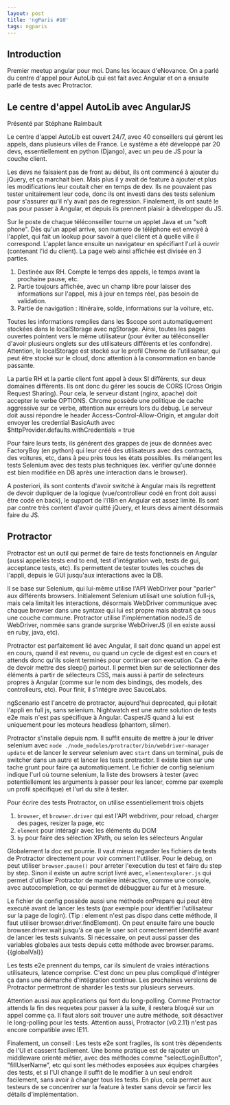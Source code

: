 ```yaml
---
layout: post
title: 'ngParis #10'
tags: ngparis
---
```


## Introduction

Premier meetup angular pour moi. Dans les locaux d'eNovance. On a parlé du
centre d'appel pour AutoLib qui est fait avec Angular et on a ensuite parlé de
tests avec Protractor.

## Le centre d'appel AutoLib avec AngularJS

Présenté par Stéphane Raimbault

Le centre d'appel AutoLib est ouvert 24/7, avec 40 conseillers qui gèrent les
appels, dans plusieurs villes de France. Le système a été développé par 20
devs, essentiellement en python (Django), avec un peu de JS pour la couche
client.

Les devs ne faisaient pas de front au début, ils ont commencé à ajouter du
jQuery, et ça marchait bien. Mais plus il y avait de feature à ajouter et plus
les modifications leur coutait cher en temps de dev. Ils ne pouvaient pas
tester unitairement leur code, donc ils ont investi dans des tests selenium
pour s'assurer qu'il n'y avait pas de regression. Finalement, ils ont sauté le
pas pour passer à Angular, et depuis ils prennent plaisir à développer du JS.

Sur le poste de chaque téléconseiller tourne un applet Java et un "soft
phone". Dès qu'un appel arrive, son numero de téléphone est envoyé à l'applet,
qui fait un lookup pour savoir à quel client et à quelle ville il correspond.
L'applet lance ensuite un navigateur en spécifiant l'url à ouvrir (contenant
l'id du client). La page web ainsi affichée est divisée en 3 parties.

  1. Destinée aux RH. Compte le temps des appels, le temps avant la prochaine pause, etc.
  2. Partie toujours affichée, avec un champ libre pour laisser des informations sur l'appel, mis à jour en temps réel, pas besoin de validation.
  3. Partie de navigation : itinéraire, solde, informations sur la voiture, etc.

Toutes les informations remplies dans les $scope sont automatiquement stockées
dans le localStorage avec ngStorage. Ainsi, toutes les pages ouvertes pointent
vers le même utilisateur (pour éviter au téléconseiller d'avoir plusieurs
onglets sur des utilisateurs différents et les confondre). Attention, le
localStorage est stocké sur le profil Chrome de l'utilisateur, qui peut être
stocké sur le cloud, donc attention à la consommation en bande passante.

La partie RH et la partie client font appel à deux SI différents, sur deux
domaines différents. Ils ont donc du gérer les soucis de CORS (Cross Origin
Request Sharing). Pour cela, le serveur distant (nginx, apache) doit accepter
le verbe OPTIONS. Chrome possède une politique de cache aggressive sur ce
verbe, attention aux erreurs lors du debug. Le serveur doit aussi répondre le
header Access-Control-Allow-Origin, et angular doit envoyer les credential
BasicAuth avec $httpProvider.defaults.withCredentials = true

Pour faire leurs tests, ils générent des grappes de jeux de données avec
FactoryBoy (en python) qui leur créé des utilisateurs avec des contracts, des
voitures, etc, dans à peu près tous les états possibles. Ils mélangent les
tests Selenium avec des tests plus techniques (ex. vérifier qu'une donnée est
bien modifiée en DB après une interaction dans le browser).

A posteriori, ils sont contents d'avoir switché à Angular mais ils regrettent
de devoir dupliquer de la logique (vue/controlleur codé en front doit aussi
être codé en back), le support de l'i18n en Angular est assez limité. Ils sont
par contre très content d'avoir quitté jQuery, et leurs devs aiment désormais
faire du JS.

## Protractor

Protractor est un outil qui permet de faire de tests fonctionnels en Angular
(aussi appellés tests end to end, test d'intégration web, tests de gui,
acceptance tests, etc). Ils permettent de tester toutes les couches de
l'appli, depuis le GUI jusqu'aux interactions avec la DB.

Il se base sur Selenium, qui lui-même utilise l'API WebDriver pour "parler"
aux différents browsers. Initialement Selenium utilisait une solution full-js,
mais cela limitait les interactions, désormais WebDriver communique avec
chaque browser dans une syntaxe qui lui est propre mais abstrait ça sous une
couche commune. Protractor utilise l'implémentation nodeJS de WebDriver,
nommée sans grande surprise WebDriverJS (il en existe aussi en ruby, java,
etc).

Protractor est parfaitement lié avec Angular, il sait donc quand un appel est
en cours, quand il est revenu, ou quand un cycle de digest est en cours et
attends donc qu'ils soient terminés pour continuer son execution. Ca évite de
devoir mettre des sleep() partout. Il permet bien sur de selectionner des
éléments à partir de sélecteurs CSS, mais aussi à partir de selecteurs propres
à Angular (comme sur le nom des bindings, des models, des controlleurs, etc).
Pour finir, il s'intégre avec SauceLabs.

ngScenario est l'ancetre de protractor, aujourd'hui deprecated, qui pilotait
l'appli en full js, sans selenium. Nightwatch est une autre solution de tests
e2e mais n'est pas spécifique à Angular. CasperJS quand à lui est uniquement
pour les moteurs headless (phantom, slimer).

Protractor s'installe depuis npm. Il suffit ensuite de mettre à jour le driver
selenium avec `node ./node_modules/protractor/bin/webdriver-manager update` et
de lancer le serveur selenium avec `start` dans un terminal, puis de switcher
dans un autre et lancer les tests protractor. Il existe bien sur une tache
grunt pour faire ça automatiquement. Le fichier de config selenium indique
l'url où tourne selenium, la liste des browsers à tester (avec potentiellement
les arguments à passer pour les lancer, comme par exemple un profil
spécifique) et l'url du site à tester.

Pour écrire des tests Protractor, on utilise essentiellement trois objets

  1. `browser`, et `browser.driver` qui est l'API webdriver, pour reload, charger des pages, resizer la page, etc
  2. `element` pour intéragir avec les éléments du DOM
  3. `by` pour faire des sélection XPath, ou selon les sélecteurs Angular

Globalement la doc est pourrie. Il vaut mieux regarder les fichiers de tests
de Protractor directement pour voir comment l'utiliser. Pour le debug, on peut
utiliser `browser.pause()` pour arreter l'execution du test et faire du step
by step. Sinon il existe un autre script livré avec, `elementexplorer.js` qui
permet d'utiliser Protractor de manière intéractive, comme une console, avec
autocompletion, ce qui permet de débugguer au fur et à mesure.

Le fichier de config possède aussi une méthode onPrepare qui peut être executé
avant de lancer les tests (par exemple pour identifier l'utilisateur sur la
page de login). (Tip : element n'est pas dispo dans cette méthode, il faut
utiliser browser.driver.findElement). On peut ensuite faire une boucle
browser.driver.wait jusqu'à ce que le user soit correctement identifié avant
de lancer les tests suivants. Si nécessaire, on peut aussi passer des
variables globales aux tests depuis cette méthode avec
browser.params.{{globalVal}}

Les tests e2e prennent du temps, car ils simulent de vraies intéractions
utilisateurs, latence comprise. C'est donc un peu plus compliqué d'intégrer ça
dans une démarche d'intégration continue. Les prochaines versions de
Protractor permettront de sharder les tests sur plusieurs serveurs.

Attention aussi aux applications qui font du long-polling. Comme Protractor
attends la fin des requetes pour passer à la suite, il restera bloqué sur un
appel comme ça. Il faut alors soit trouver une autre méthode, soit désactiver
le long-polling pour les tests. Attention aussi, Protractor (v0.2.11) n'est
pas encore compatible avec IE11.

Finalement, un conseil : Les tests e2e sont fragiles, ils sont très dépendents
de l'UI et cassent facilement. Une bonne pratique est de rajouter un
middleware orienté métier, avec des méthodes comme "selectLoginButton",
"fillUserName", etc qui sont les méthodes exposées aux équipes chargées des
tests, et si l'UI change il suffit de le modifier à un seul endroit
facilement, sans avoir à changer tous les tests. En plus, cela permet aux
testeurs de se concentrer sur la feature à tester sans devoir se farcir les
détails d'implémentation.

